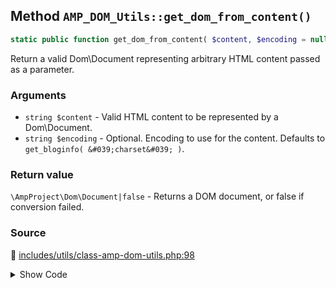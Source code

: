 ## Method `AMP_DOM_Utils::get_dom_from_content()`

```php
static public function get_dom_from_content( $content, $encoding = null );
```

Return a valid Dom\Document representing arbitrary HTML content passed as a parameter.

### Arguments

* `string $content` - Valid HTML content to be represented by a Dom\Document.
* `string $encoding` - Optional. Encoding to use for the content. Defaults to `get_bloginfo( &#039;charset&#039; )`.

### Return value

`\AmpProject\Dom\Document|false` - Returns a DOM document, or false if conversion failed.

### Source

:link: [includes/utils/class-amp-dom-utils.php:98](/includes/utils/class-amp-dom-utils.php#L98-L115)

<details>
<summary>Show Code</summary>

```php
public static function get_dom_from_content( $content, $encoding = null ) {
	// Detect encoding from the current WordPress installation.
	if ( null === $encoding ) {
		$encoding = get_bloginfo( 'charset' );
	}
	/*
	 * Wrap in dummy tags, since XML needs one parent node.
	 * It also makes it easier to loop through nodes.
	 * We can later use this to extract our nodes.
	 */
	$document = "<html><head></head><body>{$content}</body></html>";
	$options                              = Options::DEFAULTS;
	$options[ Document\Option::ENCODING ] = $encoding;
	return Document::fromHtml( $document, $options );
}
```

</details>
